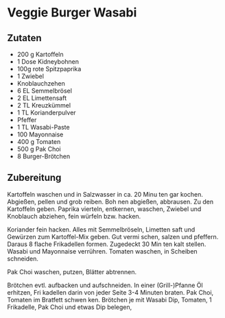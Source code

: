 # Veggie Burger Wasabi

## Zutaten

- 200 g Kartoffeln
- 1 Dose Kidneybohnen
- 100g rote Spitzpaprika
- 1 Zwiebel
- Knoblauchzehen
- 6 EL Semmelbrösel
- 2 EL Limettensaft
- 2 TL Kreuzkümmel
- 1 TL Korianderpulver
- Pfeffer
- 1 TL Wasabi-Paste
- 100 Mayonnaise
- 400 g Tomaten
- 500 g Pak Choi
- 8 Burger-Brötchen

## Zubereitung

Kartoffeln waschen und in Salzwasser in ca. 20 Minu ten gar kochen. Abgießen, pellen und grob reiben. Boh nen abgießen, abbrausen. Zu den Kartoffeln geben. Paprika vierteln, entkernen, waschen, Zwiebel und Knoblauch abziehen, fein würfeln bzw. hacken.

Koriander fein hacken. Alles mit Semmelbröseln, Limetten saft und Gewürzen zum Kartoffel-Mix geben. Gut vermi schen, salzen und pfeffern.
Daraus 8 flache Frikadellen formen. Zugedeckt 30 Min ten kalt stellen.
Wasabi und Mayonnaise verrühren. Tomaten waschen, in Scheiben schneiden.

Pak Choi waschen, putzen, Blätter abtrennen.

Brötchen evtl. aufbacken und aufschneiden. In einer (Grill-)Pfanne Öl erhitzen, Fri kadellen darin von jeder Seite 3-4 Minuten braten. Pak Choi, Tomaten im Bratfett schwen ken. Brötchen je mit Wasabi Dip, Tomaten, 1 Frikadelle, Pak Choi und etwas Dip belegen,
